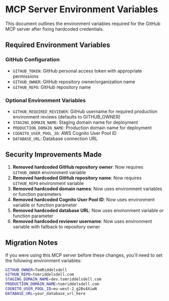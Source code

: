 # MCP Server Environment Variables

This document outlines the environment variables required for the GitHub MCP server after fixing hardcoded credentials.

## Required Environment Variables

### GitHub Configuration
- `GITHUB_TOKEN`: GitHub personal access token with appropriate permissions
- `GITHUB_OWNER`: GitHub repository owner/organization name
- `GITHUB_REPO`: GitHub repository name

### Optional Environment Variables
- `GITHUB_REQUIRED_REVIEWER`: GitHub username for required production environment reviews (defaults to GITHUB_OWNER)
- `STAGING_DOMAIN_NAME`: Staging domain name for deployment
- `PRODUCTION_DOMAIN_NAME`: Production domain name for deployment
- `COGNITO_USER_POOL_ID`: AWS Cognito User Pool ID
- `DATABASE_URL`: Database connection URL

## Security Improvements Made

1. **Removed hardcoded GitHub repository owner**: Now requires `GITHUB_OWNER` environment variable
2. **Removed hardcoded GitHub repository name**: Now requires `GITHUB_REPO` environment variable
3. **Removed hardcoded domain names**: Now uses environment variables or function parameters
4. **Removed hardcoded Cognito User Pool ID**: Now uses environment variable or function parameter
5. **Removed hardcoded database URL**: Now uses environment variable or function parameter
6. **Removed hardcoded reviewer username**: Now uses environment variable with fallback to repository owner

## Migration Notes

If you were using this MCP server before these changes, you'll need to set the following environment variables:

```bash
GITHUB_OWNER=TomRiddelsdell
GITHUB_REPO=tomriddelsdell.com
STAGING_DOMAIN_NAME=dev.tomriddelsdell.com
PRODUCTION_DOMAIN_NAME=tomriddelsdell.com
COGNITO_USER_POOL_ID=eu-west-2_g2Bs4XiwN
DATABASE_URL=your_database_url_here
```

